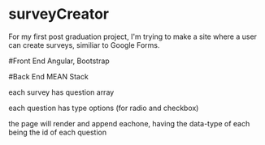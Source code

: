 # surveyCreator

For my first post graduation project, I'm trying to make a site where a user can create
surveys, similiar to Google Forms.

#Front End
Angular, Bootstrap

#Back End
MEAN Stack

each survey has
question array

each question
has type
options (for radio and checkbox)


the page will render and append eachone, having the data-type of each being the id of each question